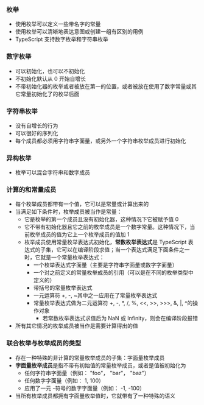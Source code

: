 ### 枚举
+ 使用枚举可以定义一些带名字的常量
+ 使用枚举可以清晰地表达意图或创建一组有区别的用例
+ TypeScript 支持数字枚举和字符串枚举

### 数字枚举
+ 可以初始化，也可以不初始化
+ 不初始化默认从 0 开始自增长
+ 不带初始化器的枚举或者被放在第一的位置，或者被放在使用了数字常量或其它常量初始化了的枚举后面

### 字符串枚举
+ 没有自增长的行为
+ 可以很好的序列化
+ 每个成员都必须用字符串字面量，或另外一个字符串枚举成员进行初始化

### 异构枚举
+ 枚举可以混合字符串和数字成员

### 计算的和常量成员
+ 每个枚举成员都带有一个值，它可以是常量或计算出来的
+ 当满足如下条件时，枚举成员被当作是常量：
  + 它是枚举的第一个成员且没有初始化器，这种情况下它被赋予值 0
  + 它不带有初始化器且它之前的枚举成员是一个数字常量。这种情况下，当前枚举成员的值为它上一个枚举成员的值加 1
  + 枚举成员使用常量枚举表达式初始化，**常数枚举表达式**是 TypeScript 表达式的子集，它可以在编译阶段求值；当一个表达式满足下面条件之一时，它就是一个常量枚举表达式：
    + 一个枚举表达式字面量（主要是字符串字面量或数字字面量）
    + 一个对之前定义的常量枚举成员的引用（可以是在不同的枚举类型中定义的）
    + 带括号的常量枚举表达式
    + 一元运算符 +, -, ~其中之一应用在了常量枚举表达式
    + 常量枚举表达式做为二元运算符 +, -, *, /, %, <<, >>, >>>, &, |, ^的操作对象
      + 若常数枚举表达式求值后为 NaN 或 Infinity，则会在编译阶段报错
+ 所有其它情况的枚举成员被当作是需要计算得出的值  

### 联合枚举与枚举成员的类型
+ 存在一种特殊的非计算的常量枚举成员的子集：字面量枚举成员
+ **字面量枚举成员**是指不带有初始值的常量枚举成员，或者是值被初始化为
  + 任何字符串字面量（例如： "foo"， "bar"， "baz"）
  + 任何数字字面量（例如： 1, 100）
  + 应用了一元 -符号的数字字面量（例如： -1, -100）
+ 当所有枚举成员都拥有字面量枚举值时，它就带有了一种特殊的语义  